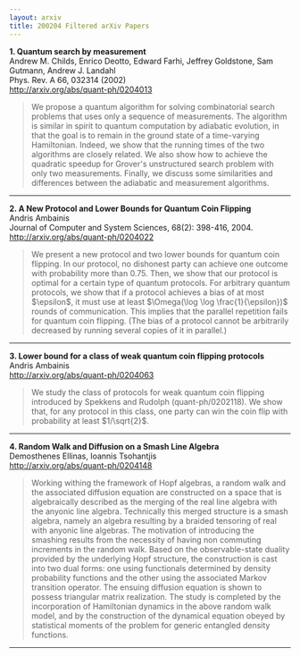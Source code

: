 ```yaml
---
layout: arxiv
title: 200204 Filtered arXiv Papers
---
```


**1.    Quantum search by measurement**  
Andrew M. Childs, Enrico Deotto, Edward Farhi, Jeffrey Goldstone, Sam Gutmann, Andrew J. Landahl  
Phys. Rev. A 66, 032314 (2002)  
http://arxiv.org/abs/quant-ph/0204013  
<blockquote>
<p>
We propose a quantum algorithm for solving combinatorial search problems that uses only a sequence of measurements. The algorithm is similar in spirit to quantum computation by adiabatic evolution, in that the goal is to remain in the ground state of a time-varying Hamiltonian. Indeed, we show that the running times of the two algorithms are closely related. We also show how to achieve the quadratic speedup for Grover's unstructured search problem with only two measurements. Finally, we discuss some similarities and differences between the adiabatic and measurement algorithms.
</p>
</blockquote>

------

**2.    A New Protocol and Lower Bounds for Quantum Coin Flipping**  
Andris Ambainis  
Journal of Computer and System Sciences, 68(2): 398-416, 2004.  
http://arxiv.org/abs/quant-ph/0204022  
<blockquote>
<p>
We present a new protocol and two lower bounds for quantum coin flipping. In our protocol, no dishonest party can achieve one outcome with probability more than 0.75. Then, we show that our protocol is optimal for a certain type of quantum protocols. For arbitrary quantum protocols, we show that if a protocol achieves a bias of at most $\epsilon$, it must use at least $\Omega(\log \log \frac{1}{\epsilon})$ rounds of communication. This implies that the parallel repetition fails for quantum coin flipping. (The bias of a protocol cannot be arbitrarily decreased by running several copies of it in parallel.)
</p>
</blockquote>

------

**3.    Lower bound for a class of weak quantum coin flipping protocols**  
Andris Ambainis  
http://arxiv.org/abs/quant-ph/0204063  
<blockquote>
<p>
We study the class of protocols for weak quantum coin flipping introduced by Spekkens and Rudolph (quant-ph/0202118). We show that, for any protocol in this class, one party can win the coin flip with probability at least $1/\sqrt{2}$.
</p>
</blockquote>

------

**4.    Random Walk and Diffusion on a Smash Line Algebra**  
Demosthenes Ellinas, Ioannis Tsohantjis  
http://arxiv.org/abs/quant-ph/0204148  
<blockquote>
<p>
Working withing the framework of Hopf algebras, a random walk and the associated diffusion equation are constructed on a space that is algebraically described as the merging of the real line algebra with the anyonic line algebra. Technically this merged structure is a smash algebra, namely an algebra resulting by a braided tensoring of real with anyonic line algebras. The motivation of introducing the smashing results from the necessity of having non commuting increments in the random walk. Based on the observable-state duality provided by the underlying Hopf structure, the construction is cast into two dual forms: one using functionals determined by density probability functions and the other using the associated Markov transition operator. The ensuing diffusion equation is shown to possess triangular matrix realization. The study is completed by the incorporation of Hamiltonian dynamics in the above random walk model, and by the construction of the dynamical equation obeyed by statistical moments of the problem for generic entangled density functions.
</p>
</blockquote>

------

